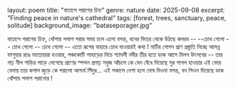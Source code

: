 layout: poem
title: "বাতাসে পরাগের চিহ্ন"
genre: nature
date: 2025-09-08
excerpt: "Finding peace in nature's cathedral"
tags: [forest, trees, sanctuary, peace, solitude]
 background_image: "bataseporager.jpg"

বাতাসে পরাগের চিহ্ন, খোঁপায় পলাশ পরার
সময় চলে এলো বসন্ত,
বনের ভিতর থেকে উঠছে কলরব --
--চোখ গেলো -- চোখ গেলো -- চোখ গেলো --
এতো রূপের বাহারে চোখ যাওয়ারই কথা ! 
মাটির গোপন প্রাণ প্রস্তুতি নিচ্ছে 
আসন্ন ফাগুয়ার রঙে মাতোয়ারা হওয়ার, 
পঞ্চকোটি পাহাড়ের নিচে শ্যামলী নদীর তীর হতে
ডাক আসে মিলন উৎসবের -- 
তার গাঢ় নীল শাড়ির পাড়ে লেগেছে প্রাণের স্পন্দন 
প্রগাঢ় সবুজ আঁচলে কে যেন বেঁধে দিয়েছে সুর পাগল হাওয়ার 
এই ভোর বেলায় তার কপাল জুড়ে কে পরালো আশ্চর্য সিঁদুর... 
এই সকালে নেশা হলে দোষ দিওনা বসন্ত, 
বন পিওন দিয়েছে ডাক খোঁপায় পলাশ পরানোর !
